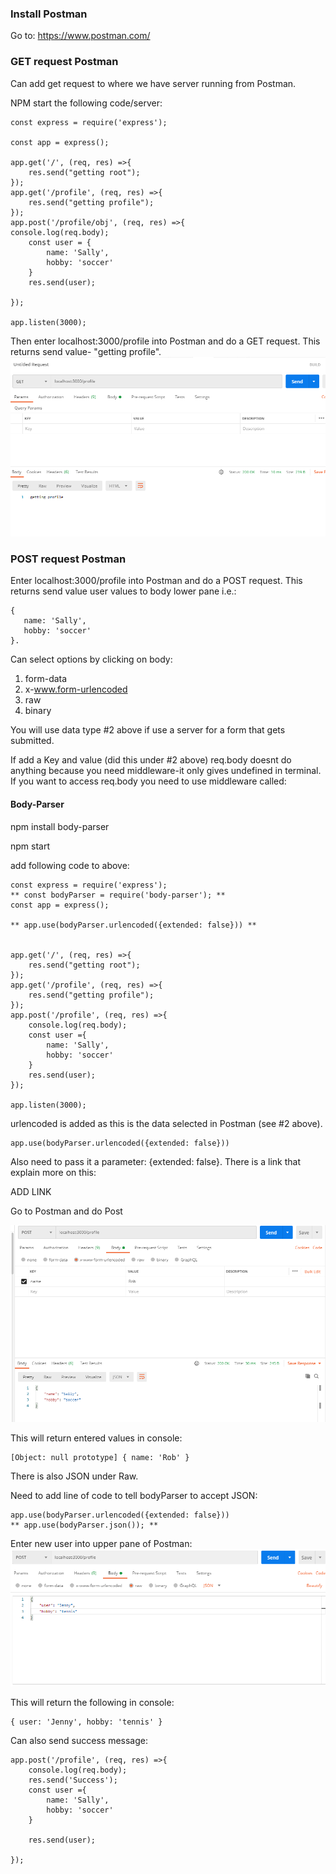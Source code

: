 ### Install Postman ###

Go to: 
https://www.postman.com/

### GET request Postman ###

Can add get request to where we have server running from Postman. 

NPM start the following code/server:

```
const express = require('express');

const app = express();

app.get('/', (req, res) =>{
	res.send("getting root");
});
app.get('/profile', (req, res) =>{
	res.send("getting profile");
});
app.post('/profile/obj', (req, res) =>{
console.log(req.body);
	const user = {
		name: 'Sally',
		hobby: 'soccer'
	}
	res.send(user);

});

app.listen(3000);
```

Then enter localhost:3000/profile into Postman and do a GET request. This returns send value- "getting profile". 
![Alt Text](https://github.com/robhami/ZTM_Node.js_Express.js/blob/master/images/postman_get.PNG)

### POST request Postman ###
Enter localhost:3000/profile into Postman and do a POST request. This returns send value user values to body lower pane i.e.:
```
{
   name: 'Sally',
   hobby: 'soccer'
}.
```	

Can select options by clicking on body:  
1. form-data
2. x-www.form-urlencoded
3. raw
4. binary

You will use data type #2 above if use a server for a form that gets submitted.

If add a Key and value (did this under #2 above) req.body doesnt do anything because you need middleware-it only gives undefined in terminal. 
If you want to access req.body you need to use middleware called:

#### Body-Parser ####

npm install body-parser

npm start

add following code to above:
```
const express = require('express');
** const bodyParser = require('body-parser'); **
const app = express();

** app.use(bodyParser.urlencoded({extended: false})) **


app.get('/', (req, res) =>{
	res.send("getting root");
});
app.get('/profile', (req, res) =>{
	res.send("getting profile");
});
app.post('/profile', (req, res) =>{
	console.log(req.body);
	const user ={
		name: 'Sally',
		hobby: 'soccer'
	}
	res.send(user);
});

app.listen(3000);
```
urlencoded is added as this is the data selected in Postman (see #2 above).
```
app.use(bodyParser.urlencoded({extended: false}))
```
Also need to pass it a parameter: {extended: false}. There is a link that explain more on this:

ADD LINK 

Go to Postman and do Post 

![Alt Text](https://github.com/robhami/ZTM_Node.js_Express.js/blob/master/images/postman_post.PNG)

This will return entered values in console:
```
[Object: null prototype] { name: 'Rob' }
```

There is also JSON under Raw. 

Need to add line of code to tell bodyParser to accept JSON:
```
app.use(bodyParser.urlencoded({extended: false}))
** app.use(bodyParser.json()); **

```
Enter new user into upper pane of Postman:
![Alt Text](https://github.com/robhami/ZTM_Node.js_Express.js/blob/master/images/postman_post_JSON.PNG)


This will return the following in console: 
```
{ user: 'Jenny', hobby: 'tennis' }
```
Can also send success message: 
```
app.post('/profile', (req, res) =>{
	console.log(req.body);
	res.send('Success');
	const user ={
		name: 'Sally',
		hobby: 'soccer'
	}

	res.send(user);

});
```
